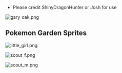 - Please credit ShinyDragonHunter or Josh for use

![gary_oak.png](gary_oak.png)

## Pokemon Garden Sprites

![little_girl.png](little_girl.png)

![scout_f.png](scout_f.png)

![scout_m.png](scout_m.png)